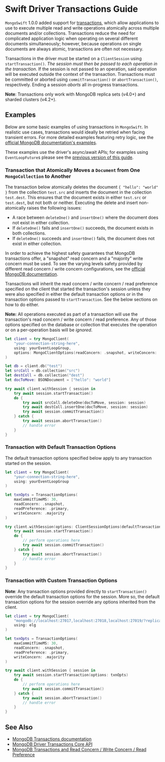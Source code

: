 # Swift Driver Transactions Guide

`MongoSwift` 1.0.0 added support for [transactions](https://docs.mongodb.com/manual/core/transactions/), which allow applications to use to execute multiple read and write operations atomically across multiple documents and/or collections. Transactions reduce the need for complicated application logic when operating on several different documents simultaneously; however, because operations on single documents are always atomic, transactions are often not necessary.

Transactions in the driver must be started on a `ClientSession` using `startTransaction()`. *The session must then be passed to each operation in the transaction*. If the session is not passed to an operation, said operation will be executed outside the context of the transaction. Transactions must be committed or aborted using `commitTransaction()` or `abortTransaction()`, respectively. Ending a session *aborts* all in-progress transactions.

**Note**: Transactions only work with MongoDB replica sets (v4.0+) and sharded clusters (v4.2+).

## Examples

Below are some basic examples of using transactions in `MongoSwift`. In realistic use cases, transactions would ideally be retried when facing transient errors. For more detailed examples featuring retry logic, see the [official MongoDB documentation's examples](https://docs.mongodb.com/manual/core/transactions-in-applications/#txn-core-api). 

These examples use the driver's async/await APIs; for examples using `EventLoopFuture`s please see the [previous version of this guide](https://github.com/mongodb/mongo-swift-driver/blob/79c9683d56f92540f4065f40b9f55e1911a1ff5b/Guides/Transactions-Guide.md).

### Transaction that Atomically Moves a `Document` from One `MongoCollection` to Another

The transaction below atomically deletes the document `{ "hello": "world" }` from the collection `test.src` and inserts the document in the collection `test.dest`. This ensures that the document exists in either `test.src` or `test.dest`, but not both or neither. Executing the delete and insert non-atomically raises the following issues:
- A race between `deleteOne()` and `insertOne()` where the document does not exist in either collection.
- If `deleteOne()` fails and `insertOne()` succeeds, the document exists in both collections.
- If `deleteOne()` succeeds and `insertOne()` fails, the document does not exist in either collection.

In order to achieve the highest safety guarantees that MongoDB transactions offer, a "snapshot" read concern and a "majority" write concern must be used. To see the varying levels safety provided by different read concern / write concern configurations, see the [official MongoDB documentation](https://docs.mongodb.com/manual/core/transactions/#read-concern-write-concern-read-preference).

Transactions will inherit the read concern / write concern / read preference specified on the client that started the transaction's session unless they were also specified in either the default transaction options or in the transaction options passed to `startTransaction`. See the below sections on how to do either.

**Note:** All operations executed as part of a transaction will use the transaction's read concern / write concern / read preference. Any of those options specified on the database or collection that executes the operation or on a per-operation basis will be _ignored_.

```swift
let client = try MongoClient(
    "your-connection-string-here",
    using: yourEventLoopGroup,
    options: MongoClientOptions(readConcern: .snapshot, writeConcern: .majority)
)

let db = client.db("test")
let srcColl = db.collection("src")
let destColl = db.collection("dest")
let docToMove: BSONDocument = ["hello": "world"]

try await client.withSession { session in
    try await session.startTransaction()
    do {
        try await srcColl.deleteOne(docToMove, session: session)
        try await destColl.insertOne(docToMove, session: session)
        try await session.commitTransaction()
    } catch {
        try await session.abortTransaction()
        // handle error
    }
}
```

### Transaction with Default Transaction Options

The default transaction options specified below apply to any transaction started on the session.

```swift
let client = try MongoClient(
    "your-connection-string-here",
    using: yourEventLoopGroup
)

let txnOpts = TransactionOptions(
    maxCommitTimeMS: 30,
    readConcern: .snapshot,
    readPreference: .primary,
    writeConcern: .majority
)

try client.withSession(options: ClientSessionOptions(defaultTransactionOptions: txnOpts)) { session in
    try await session.startTransaction()
    do {
        // perform operations here
        try await session.commitTransaction()
    } catch {
        try await session.abortTransaction()
        // handle error
    }
}
```
### Transaction with Custom Transaction Options

**Note**: Any transaction options provided directly to `startTransaction()` override the default transaction options for the session. More so, the default transaction options for the session override any options inherited from the client.

```swift
let client = try MongoClient(
    "mongodb://localhost:27017,localhost:27018,localhost:27019/?replicaSet=b8510123-7f36-40f7-8437-bfb4ee70abbc",
    using: elg
)

let txnOpts = TransactionOptions(
    maxCommitTimeMS: 30,
    readConcern: .snapshot,
    readPreference: .primary,
    writeConcern: .majority
)

try await client.withSession { session in
    try await session.startTransaction(options: txnOpts)
    do {
        // perform operations here
        try await session.commitTransaction()
    } catch {
        try await session.abortTransaction()
        // handle error
    }
}
```

## See Also
- [MongoDB Transactions documentation](https://docs.mongodb.com/manual/core/transactions/)
- [MongoDB Driver Transactions Core API](https://docs.mongodb.com/manual/core/transactions-in-applications/#txn-core-api)
- [MongoDB Transactions and Read Concern / Write Concern / Read Preference](https://docs.mongodb.com/manual/core/transactions/#read-concern-write-concern-read-preference)
